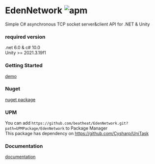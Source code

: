 # EdenNetwork ![apm](https://img.shields.io/badge/license-MIT-green)
Simple C# asynchronous TCP socket server&amp;client API for .NET &amp; Unity
### required version
.net 6.0 & c# 10.0   
Unity >= 2021.3.19f1   


### Getting Started
[demo](https://github.com/beatheat/EdenNetwork/tree/main/Demo)

### Nuget
[nuget package](https://www.nuget.org/packages/EdenNetwork)   

### UPM
You can add `https://github.com/beatheat/EdenNetwork.git?path=UPMPackage/EdenNetwork` to Package Manager   
This package has dependency on https://github.com/Cysharp/UniTask

### Documentation
[documentation](https://github.com/beatheat/EdenNetwork/blob/main/Docs/documentation.pdf)


